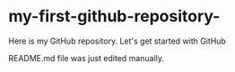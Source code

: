 # my-first-github-repository-
Here is my GitHub repository. Let's get started with GitHub


README.md file was just edited manually.
